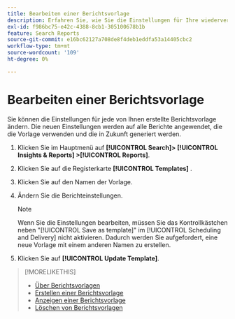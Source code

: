 ```yaml
---
title: Bearbeiten einer Berichtsvorlage
description: Erfahren Sie, wie Sie die Einstellungen für Ihre wiederverwendbaren Berichtsvorlagen bearbeiten.
exl-id: f986bc75-e42c-4388-8cb1-305100678b1b
feature: Search Reports
source-git-commit: e16bc62127a708de8f4deb1eddfa53a14405cbc2
workflow-type: tm+mt
source-wordcount: '109'
ht-degree: 0%

---
```


# Bearbeiten einer Berichtsvorlage

Sie können die Einstellungen für jede von Ihnen erstellte Berichtsvorlage ändern. Die neuen Einstellungen werden auf alle Berichte angewendet, die die Vorlage verwenden und die in Zukunft generiert werden.

1. Klicken Sie im Hauptmenü auf **[!UICONTROL Search]> [!UICONTROL Insights & Reports] >[!UICONTROL Reports]**.

1. Klicken Sie auf die Registerkarte **[!UICONTROL Templates]** .

1. Klicken Sie auf den Namen der Vorlage.

1. Ändern Sie die Berichteinstellungen.

   >[!NOTE]
   >
   > Wenn Sie die Einstellungen bearbeiten, müssen Sie das Kontrollkästchen neben &quot;[!UICONTROL Save as template]&quot; im [!UICONTROL Scheduling and Delivery] nicht aktivieren. Dadurch werden Sie aufgefordert, eine neue Vorlage mit einem anderen Namen zu erstellen.

1. Klicken Sie auf **[!UICONTROL Update Template]**.

>[!MORELIKETHIS]
>
>* [Über Berichtsvorlagen](template-about.md)
>* [Erstellen einer Berichtsvorlage](template-create.md)
>* [Anzeigen einer Berichtsvorlage](template-view.md)
>* [Löschen von Berichtsvorlagen](template-delete.md)
